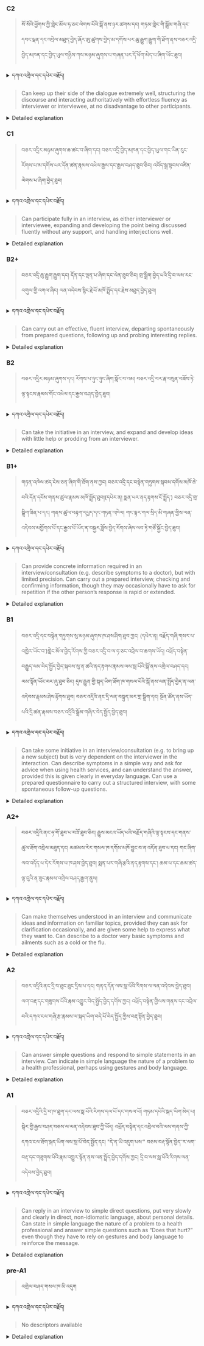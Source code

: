 ### C2
<!-- panels:start -->
<!-- div:left-panel -->

> སོ་སོའི་ཕྱོགས་ཀྱི་གླེང་མོལ་ཧ་ཅང་ལེགས་པོའི་སྒོ་ནས་ཉར་ཚགས་དང། གཏམ་གླེང་གི་སྒྲོམ་གཞི་དང་དབང་ལྡན་དང་འབྲེལ་མཐུད་བྱེད་ཞོར་ཨུ་ཚུགས་བྱེད་མ་དགོས་པར་ཆུ་རྒྱུག་རྒྱུག་གི་ཐོག་ནས་བཅར་འདྲི་བྱེད་མཁན་དང་བྱེད་ཡུལ་གཉིས་ཀས་མཉམ་ཞུགས་པ་གཞན་པར་དོ་ཕོག་མེད་པ་ཞིག་ཡོང་ཐུབ།



<details>
  <summary>དཀའ་འགྲེལ་དང་དཔེར་བརྗོད།</summary>

བདག་གིས་དེ་ལྷག་ཏུ་སྟབས་བདེའི་ཆ་ཤས་སུ་དབྱེ་རུ་བཅུག་པ་སྟེ།

1.སྐད་ཆ་དྭངས་ཤིང་གསལ་བ་སྟེ། འདིས་ཁྱོད་ཀྱིས་གོ་བདེ་ཤེས་སླ་བའི་ཐབས་ལ་བརྟེན་ནས་བཤད་ཆོག་པ་དང་འབྲི་ཆོག་པ་མཚོན་ ཁྱེད་ཀྱིས་དོན་སྙིང་ལྡན་པའི་ཚིག་བཀོལ་ནས་ཉན་མཁན་དང་ཀློག་པ་པོ་རྣམས་ལ་མཚོན་ན་རྙོག་འཛིང་ཆེན་པོ་མེད།
དཔེ་མཚོན་འདི་ལྟར། "དེ་རིང་གི་ནམ་མཁའ་ཧ་ཅང་སྔོ་"ཞེས་པ་ནི་སྟབས་བདེ་ཞིང་གསལ་བའི་ཚིག་གྲུབ་ཤིག་རེད།
</details>


<!-- div:right-panel -->

> Can keep up their side of the dialogue extremely well, structuring the discourse and interacting authoritatively with effortless fluency as interviewer or interviewee, at no disadvantage to other participants.



<details>

  <summary>Detailed explanation</summary>

It means that the written text is entirely devoid of spelling, punctuation, grammar, or any other mistakes that would compromise its correctness, clarity, or adherence to the established rules and conventions of the writing system.

</details>

<!-- panels:end -->




### C1
<!-- panels:start -->
<!-- div:left-panel -->

>  བཅར་འདྲིར་མཉམ་ཞུགས་ཆ་ཚང་བ་ཞིག་དང། བཅར་འདྲི་བྱེད་མཁན་དང་བྱེད་ཡུལ་གང་ཡིན་རུང་རོགས་པ་མ་དགོས་པར་དོན་ཚན་རྣམས་འཕེལ་རྒྱས་དང་རྒྱས་བཤད་ཐུབ་ཅིང། འབོད་སྒྲ་སྟངས་འཛིན་ལེགས་པ་ཞིག་བྱེད་ཐུབ།




<details>
  <summary>དཀའ་འགྲེལ་དང་དཔེར་བརྗོད།</summary>

བདག་གིས་དེ་ལྷག་ཏུ་སྟབས་བདེའི་ཆ་ཤས་སུ་དབྱེ་རུ་བཅུག་པ་སྟེ།

1.སྐད་ཆ་དྭངས་ཤིང་གསལ་བ་སྟེ། འདིས་ཁྱོད་ཀྱིས་གོ་བདེ་ཤེས་སླ་བའི་ཐབས་ལ་བརྟེན་ནས་བཤད་ཆོག་པ་དང་འབྲི་ཆོག་པ་མཚོན་ ཁྱེད་ཀྱིས་དོན་སྙིང་ལྡན་པའི་ཚིག་བཀོལ་ནས་ཉན་མཁན་དང་ཀློག་པ་པོ་རྣམས་ལ་མཚོན་ན་རྙོག་འཛིང་ཆེན་པོ་མེད།
དཔེ་མཚོན་འདི་ལྟར། "དེ་རིང་གི་ནམ་མཁའ་ཧ་ཅང་སྔོ་"ཞེས་པ་ནི་སྟབས་བདེ་ཞིང་གསལ་བའི་ཚིག་གྲུབ་ཤིག་རེད།
</details>

<!-- div:right-panel -->

>Can participate fully in an interview, as either interviewer or interviewee, expanding and developing the point being discussed fluently without any support, and handling interjections well.




<details>

  <summary>Detailed explanation</summary>

Let me break it down into simpler parts:

1. Clear and fluent language: This means that you can speak or write in a way that is easy to understand. You use words that make sense and are not too complicated for the listener or reader.
Example: "The sky is blue today" is a clear and simple sentence.

</details>

<!-- panels:end -->




### B2+
<!-- panels:start -->
<!-- div:left-panel -->

> བཅར་འདྲི་ཆུ་རྒྱུག་རྒྱུག་དང། དོན་དང་ལྡན་པ་ཞིག་དང་ལེན་ཐུབ་ཅིང། གྲ་སྒྲིག་བྱེད་པའི་དྲི་བ་ལས་རང་འགུལ་གྱི་འགལ་ཞིང། ལན་འདེབས་སྙིང་རྗེ་པོ་མཁོ་སྤྲོད་དང་རྗེས་མཐུད་བྱེད་ཐུབ།





<details>
  <summary>དཀའ་འགྲེལ་དང་དཔེར་བརྗོད།</summary>

བདག་གིས་དེ་ལྷག་ཏུ་སྟབས་བདེའི་ཆ་ཤས་སུ་དབྱེ་རུ་བཅུག་པ་སྟེ།

1.སྐད་ཆ་དྭངས་ཤིང་གསལ་བ་སྟེ། འདིས་ཁྱོད་ཀྱིས་གོ་བདེ་ཤེས་སླ་བའི་ཐབས་ལ་བརྟེན་ནས་བཤད་ཆོག་པ་དང་འབྲི་ཆོག་པ་མཚོན་ ཁྱེད་ཀྱིས་དོན་སྙིང་ལྡན་པའི་ཚིག་བཀོལ་ནས་ཉན་མཁན་དང་ཀློག་པ་པོ་རྣམས་ལ་མཚོན་ན་རྙོག་འཛིང་ཆེན་པོ་མེད།
དཔེ་མཚོན་འདི་ལྟར། "དེ་རིང་གི་ནམ་མཁའ་ཧ་ཅང་སྔོ་"ཞེས་པ་ནི་སྟབས་བདེ་ཞིང་གསལ་བའི་ཚིག་གྲུབ་ཤིག་རེད།
</details>


<!-- div:right-panel -->

> Can carry out an effective, fluent interview, departing spontaneously from prepared questions, following up and probing interesting replies.



<details>

  <summary>Detailed explanation</summary>

Let me break it down into simpler parts:

1. Clear and fluent language: This means that you can speak or write in a way that is easy to understand. You use words that make sense and are not too complicated for the listener or reader.
Example: "The sky is blue today" is a clear and simple sentence.

</details>

<!-- panels:end -->




### B2
<!-- panels:start -->
<!-- div:left-panel -->

> བཅར་འདྲིར་མཉམ་ཞུགས་དང།  རོགས་པ་ཉུང་ཉུང་ཞིག་སློང་བ་འམ། བཅར་འདྲི་བར་རྣ་བསུན་བཟོས་ཏེ་ལྟ་སྟངས་རྣམས་གོང་འཕེལ་དང་རྒྱས་བཤད་བྱེད་ཐུབ།



<details>
  <summary>དཀའ་འགྲེལ་དང་དཔེར་བརྗོད།</summary>

བདག་གིས་དེ་ལྷག་ཏུ་སྟབས་བདེའི་ཆ་ཤས་སུ་དབྱེ་རུ་བཅུག་པ་སྟེ།

1.སྐད་ཆ་དྭངས་ཤིང་གསལ་བ་སྟེ། འདིས་ཁྱོད་ཀྱིས་གོ་བདེ་ཤེས་སླ་བའི་ཐབས་ལ་བརྟེན་ནས་བཤད་ཆོག་པ་དང་འབྲི་ཆོག་པ་མཚོན་ ཁྱེད་ཀྱིས་དོན་སྙིང་ལྡན་པའི་ཚིག་བཀོལ་ནས་ཉན་མཁན་དང་ཀློག་པ་པོ་རྣམས་ལ་མཚོན་ན་རྙོག་འཛིང་ཆེན་པོ་མེད།
དཔེ་མཚོན་འདི་ལྟར། "དེ་རིང་གི་ནམ་མཁའ་ཧ་ཅང་སྔོ་"ཞེས་པ་ནི་སྟབས་བདེ་ཞིང་གསལ་བའི་ཚིག་གྲུབ་ཤིག་རེད།
</details>

<!-- div:right-panel -->

> Can take the initiative in an interview, and expand and develop ideas with little help or prodding from an interviewer.



<details>

  <summary>Detailed explanation</summary>

Let me break it down into simpler parts:

1. Clear and fluent language: This means that you can speak or write in a way that is easy to understand. You use words that make sense and are not too complicated for the listener or reader.
Example: "The sky is blue today" is a clear and simple sentence.

</details>

<!-- panels:end -->






### B1+
<!-- panels:start -->
<!-- div:left-panel -->

> གཏན་འཁེལ་ཚད་ངེས་ཅན་ཞིག་གི་ཐོག་ནས་ཀྱང། བཅར་འདྲི་དང་བསྟེན་གཏུགས་སྐབས་དགོས་མཁོ་ཆེ་བའི་དོན་དངོས་གནས་ཚུལ་རྣམས་མཁོ་སྤྲོད་ཐུབ།(དཔེར་ན། སྨན་པར་ནད་རྟགས་ངོ་སྤྲོད་)
བཅར་འདྲི་གྲ་སྒྲིག་ཟིན་པ་དང། གནས་ཚུལ་བརྟག་དཔྱད་དང་གཏན་འཁེལ། གང་ལྟར་གལ་སྲིད་མི་གཞན་གྱིས་ལན་འདེབས་མགྱོགས་པོ་དང་རྒྱས་པོ་ཡོད་ན་བསྐྱར་ཟློས་བྱེད་རོགས་ཞེས་ལབ་ཏེ་གཙོ་སྐྱོང་བྱེད་ཐུབ། 




<details>
  <summary>དཀའ་འགྲེལ་དང་དཔེར་བརྗོད།</summary>

བདག་གིས་དེ་ལྷག་ཏུ་སྟབས་བདེའི་ཆ་ཤས་སུ་དབྱེ་རུ་བཅུག་པ་སྟེ།

1.སྐད་ཆ་དྭངས་ཤིང་གསལ་བ་སྟེ། འདིས་ཁྱོད་ཀྱིས་གོ་བདེ་ཤེས་སླ་བའི་ཐབས་ལ་བརྟེན་ནས་བཤད་ཆོག་པ་དང་འབྲི་ཆོག་པ་མཚོན་ ཁྱེད་ཀྱིས་དོན་སྙིང་ལྡན་པའི་ཚིག་བཀོལ་ནས་ཉན་མཁན་དང་ཀློག་པ་པོ་རྣམས་ལ་མཚོན་ན་རྙོག་འཛིང་ཆེན་པོ་མེད།
དཔེ་མཚོན་འདི་ལྟར། "དེ་རིང་གི་ནམ་མཁའ་ཧ་ཅང་སྔོ་"ཞེས་པ་ནི་སྟབས་བདེ་ཞིང་གསལ་བའི་ཚིག་གྲུབ་ཤིག་རེད།
</details>

<!-- div:right-panel -->

> Can provide concrete information required in an interview/consultation (e.g. describe symptoms to a doctor), but with limited precision.
Can carry out a prepared interview, checking and confirming information, though they may occasionally have to ask for repetition if the other person’s response is rapid or extended.




<details>

  <summary>Detailed explanation</summary>

Let me break it down into simpler parts:

1. Clear and fluent language: This means that you can speak or write in a way that is easy to understand. You use words that make sense and are not too complicated for the listener or reader.
Example: "The sky is blue today" is a clear and simple sentence.

</details>

<!-- panels:end -->



### B1
<!-- panels:start -->
<!-- div:left-panel -->

> བཅར་འདྲི་དང་བསྟེན་གཏུགས་སུ་མཉམ་ཞུགས་ཁ་ཤས་ཤིག་ཐུབ་ཀྱང། (དཔེར་ན། བརྗོད་གཞི་གསར་པ་འཁྱེར་ཡོང་བ་)གླེང་མོལ་བྱེད་རོགས་ཀྱི་བཅར་འདྲི་བ་ལ་ཧ་ཅང་འབྲེལ་བ་ཆགས་ཡོད།
འཕྲོད་བསྟེན་བརྒྱུད་ལམ་བེད་སྤྱོད་བྱེད་སྐབས་སུ་ན་ཚའི་ནད་རྟགས་རྣམས་ལས་སླ་པོའི་སྒོ་ནས་འགྲེལ་བཤད་དང། ལམ་སྟོན་ཡོང་བར་ཞུ་ཐུབ་ཅིང། དུས་རྒྱུན་གྱི་སྐད་ཡིག་ཐོག་ཁ་གསལ་པོའི་སྒོ་ནས་ལན་སྤྲོད་བྱེད་ན་ལན་འདེབས་རྣམས་ཤེས་རྟོགས་ཐུབ།
བཅར་འདྲིའི་ནང་དྲི་ལན་བསྟུད་མར་གྲ་སྒྲིག་དང། སྔོན་ཚོད་ནས་ཡོད་པའི་དྲི་ཚན་རྣམས་བཅར་འདྲིའི་སྒྲོམ་གཞིར་བེད་སྤྱོད་བྱེད་ཐུབ།   




<details>
  <summary>དཀའ་འགྲེལ་དང་དཔེར་བརྗོད།</summary>

བདག་གིས་དེ་ལྷག་ཏུ་སྟབས་བདེའི་ཆ་ཤས་སུ་དབྱེ་རུ་བཅུག་པ་སྟེ།

1.སྐད་ཆ་དྭངས་ཤིང་གསལ་བ་སྟེ། འདིས་ཁྱོད་ཀྱིས་གོ་བདེ་ཤེས་སླ་བའི་ཐབས་ལ་བརྟེན་ནས་བཤད་ཆོག་པ་དང་འབྲི་ཆོག་པ་མཚོན་ ཁྱེད་ཀྱིས་དོན་སྙིང་ལྡན་པའི་ཚིག་བཀོལ་ནས་ཉན་མཁན་དང་ཀློག་པ་པོ་རྣམས་ལ་མཚོན་ན་རྙོག་འཛིང་ཆེན་པོ་མེད།
དཔེ་མཚོན་འདི་ལྟར། "དེ་རིང་གི་ནམ་མཁའ་ཧ་ཅང་སྔོ་"ཞེས་པ་ནི་སྟབས་བདེ་ཞིང་གསལ་བའི་ཚིག་གྲུབ་ཤིག་རེད།
</details>

<!-- div:right-panel -->

> Can take some initiative in an interview/consultation (e.g. to bring up a new subject) but is very dependent on the interviewer in the interaction.
Can describe symptoms in a simple way and ask for advice when using health services, and can understand the answer, provided this is given clearly in everyday language.
Can use a prepared questionnaire to carry out a structured interview, with some spontaneous follow-up questions.






<details>

  <summary>Detailed explanation</summary>

Let me break it down into simpler parts:

1. Clear and fluent language: This means that you can speak or write in a way that is easy to understand. You use words that make sense and are not too complicated for the listener or reader.
Example: "The sky is blue today" is a clear and simple sentence.

</details>

<!-- panels:end -->



### A2+
<!-- panels:start -->
<!-- div:left-panel -->

> བཅར་འདྲིའི་ནང་ཧ་གོ་ཐུབ་པ་བཟོ་ཐུབ་ཅིང། རྒྱུས་མངའ་ཡོད་པའི་བརྗོད་གཞིའི་ལྟ་སྟངས་དང་གནས་ཚུལ་ཐོག་འབྲེལ་མཐུད་དང།  མཚམས་རེར་གསལ་ཁ་དགོས་མཁོ་བྱུང་བ་ན་འདོན་ཐུབ་པ་དང། གང་ཞིག་ལབ་འདོད་པ་དེར་རོགས་པ་ཁ་ཤས་བྱེད་ཐུབ།
སྨན་པར་གཞི་རྩའི་ནད་རྟགས་དང་། ཆམ་པ་དང་ཆམ་ཚད་ལྟ་བུའི་ན་ཟུང་རྣམས་འགྲེལ་བཤད་རྒྱག་ནུས།
  


<details>
  <summary>དཀའ་འགྲེལ་དང་དཔེར་བརྗོད།</summary>

བདག་གིས་དེ་ལྷག་ཏུ་སྟབས་བདེའི་ཆ་ཤས་སུ་དབྱེ་རུ་བཅུག་པ་སྟེ།

1.སྐད་ཆ་དྭངས་ཤིང་གསལ་བ་སྟེ། འདིས་ཁྱོད་ཀྱིས་གོ་བདེ་ཤེས་སླ་བའི་ཐབས་ལ་བརྟེན་ནས་བཤད་ཆོག་པ་དང་འབྲི་ཆོག་པ་མཚོན་ ཁྱེད་ཀྱིས་དོན་སྙིང་ལྡན་པའི་ཚིག་བཀོལ་ནས་ཉན་མཁན་དང་ཀློག་པ་པོ་རྣམས་ལ་མཚོན་ན་རྙོག་འཛིང་ཆེན་པོ་མེད།
དཔེ་མཚོན་འདི་ལྟར། "དེ་རིང་གི་ནམ་མཁའ་ཧ་ཅང་སྔོ་"ཞེས་པ་ནི་སྟབས་བདེ་ཞིང་གསལ་བའི་ཚིག་གྲུབ་ཤིག་རེད།
</details>

<!-- div:right-panel -->

> Can make themselves understood in an interview and communicate ideas and information on familiar topics, provided they can ask for clarification occasionally, and are given some help to express what they want to.
Can describe to a doctor very basic symptoms and ailments such as a cold or the flu.





<details>

  <summary>Detailed explanation</summary>

Let me break it down into simpler parts:

1. Clear and fluent language: This means that you can speak or write in a way that is easy to understand. You use words that make sense and are not too complicated for the listener or reader.
Example: "The sky is blue today" is a clear and simple sentence.

</details>

<!-- panels:end -->



### A2
<!-- panels:start -->
<!-- div:left-panel -->

> བཅར་འདྲིའི་ནང་དྲི་བ་ཐུང་ཐུང་དྲིས་པ་དང། གནད་དོན་ལས་སླ་པོའི་རིགས་ལ་ལན་འདེབས་བྱེད་ཐུབ།
ལག་བརྡ་དང་གཟུགས་པོའི་རྣམ་འགྱུར་བེད་སྤྱོད་བྱེད་དགོས་ཀྱང། འཕྲོད་བསྟེན་གྱིལས་གནས་དང་འབྲེལ་བའི་དཀའ་ངལ་གཞི་རྩ་རྣམས་ལ་སྐད་ཡིག་བདེ་པོ་བེད་སྤྱོད་ཀྱིས་བརྡ་སྟོན་བྱེད་ཐུབ།

  


<details>
  <summary>དཀའ་འགྲེལ་དང་དཔེར་བརྗོད།</summary>

བདག་གིས་དེ་ལྷག་ཏུ་སྟབས་བདེའི་ཆ་ཤས་སུ་དབྱེ་རུ་བཅུག་པ་སྟེ།

1.སྐད་ཆ་དྭངས་ཤིང་གསལ་བ་སྟེ། འདིས་ཁྱོད་ཀྱིས་གོ་བདེ་ཤེས་སླ་བའི་ཐབས་ལ་བརྟེན་ནས་བཤད་ཆོག་པ་དང་འབྲི་ཆོག་པ་མཚོན་ ཁྱེད་ཀྱིས་དོན་སྙིང་ལྡན་པའི་ཚིག་བཀོལ་ནས་ཉན་མཁན་དང་ཀློག་པ་པོ་རྣམས་ལ་མཚོན་ན་རྙོག་འཛིང་ཆེན་པོ་མེད།
དཔེ་མཚོན་འདི་ལྟར། "དེ་རིང་གི་ནམ་མཁའ་ཧ་ཅང་སྔོ་"ཞེས་པ་ནི་སྟབས་བདེ་ཞིང་གསལ་བའི་ཚིག་གྲུབ་ཤིག་རེད།
</details>

<!-- div:right-panel -->

> Can answer simple questions and respond to simple statements in an interview.
Can indicate in simple language the nature of a problem to a health professional, perhaps using gestures and body language.



<details>

  <summary>Detailed explanation</summary>

Let me break it down into simpler parts:

1. Clear and fluent language: This means that you can speak or write in a way that is easy to understand. You use words that make sense and are not too complicated for the listener or reader.
Example: "The sky is blue today" is a clear and simple sentence.

</details>

<!-- panels:end -->




### A1
<!-- panels:start -->
<!-- div:left-panel -->

>བཅར་འདྲིའི་དྲི་བ་ཁ་ཐུག་དང་ལས་སླ་པོའི་རིགས་དལ་པོ་དང་གསལ་པོ། གཏམ་དཔེའི་སྐད་ཡིག་མེད་པ། སྒེར་གྱི་རྒྱས་བཤད་བཅས་ལ་ལན་འདེབས་ཐུབ་ཀྱི་ཡོད།
འཕྲོད་བསྟེན་དང་འབྲེལ་བའི་ལས་གནས་ཀྱི་དཀའ་ངལ་ཐོག་སྐད་ཡིག་ལས་སླ་པོ་བེད་སྤྱོད་དང། "དེ་ན་ཡི་འདུག་པས་" བཅས་བརྡ་སྟོན་བྱེད་་ར་ལག་བརྡ་དང་གཟུགས་པོའི་རྣམ་འགྱུར་སྟོན་ནས་ལན་སྤྲོད་བྱེད་དགོས་ཀྱང། དྲི་བ་ལས་སླ་པོའི་རིགས་ལན་འདེབས་བྱེད་ཐུབ།

 
<details>
  <summary>དཀའ་འགྲེལ་དང་དཔེར་བརྗོད།</summary>

བདག་གིས་དེ་ལྷག་ཏུ་སྟབས་བདེའི་ཆ་ཤས་སུ་དབྱེ་རུ་བཅུག་པ་སྟེ།

1.སྐད་ཆ་དྭངས་ཤིང་གསལ་བ་སྟེ། འདིས་ཁྱོད་ཀྱིས་གོ་བདེ་ཤེས་སླ་བའི་ཐབས་ལ་བརྟེན་ནས་བཤད་ཆོག་པ་དང་འབྲི་ཆོག་པ་མཚོན་ ཁྱེད་ཀྱིས་དོན་སྙིང་ལྡན་པའི་ཚིག་བཀོལ་ནས་ཉན་མཁན་དང་ཀློག་པ་པོ་རྣམས་ལ་མཚོན་ན་རྙོག་འཛིང་ཆེན་པོ་མེད།
དཔེ་མཚོན་འདི་ལྟར། "དེ་རིང་གི་ནམ་མཁའ་ཧ་ཅང་སྔོ་"ཞེས་པ་ནི་སྟབས་བདེ་ཞིང་གསལ་བའི་ཚིག་གྲུབ་ཤིག་རེད།
</details>

<!-- div:right-panel -->

> Can reply in an interview to simple direct questions, put very slowly and clearly in direct, non-idiomatic language, about personal details.
Can state in simple language the nature of a problem to a health professional and answer simple questions such as “Does that hurt?” even though they have to rely on gestures and body language to reinforce the message.


<details>

  <summary>Detailed explanation</summary>

Let me break it down into simpler parts:

1. Can communicate very basic information about personal details in a simple way.

</details>

<!-- panels:end -->




### pre-A1
<!-- panels:start -->
<!-- div:left-panel -->

> འགྲེལ་བཤད་གསལ་ཁ་མི་འདུག

<details>
  <summary>དཀའ་འགྲེལ་དང་དཔེར་བརྗོད།</summary>

བདག་གིས་དེ་ལྷག་ཏུ་སྟབས་བདེའི་ཆ་ཤས་སུ་དབྱེ་རུ་བཅུག་པ་སྟེ།

1.སྐད་ཆ་དྭངས་ཤིང་གསལ་བ་སྟེ། འདིས་ཁྱོད་ཀྱིས་གོ་བདེ་ཤེས་སླ་བའི་ཐབས་ལ་བརྟེན་ནས་བཤད་ཆོག་པ་དང་འབྲི་ཆོག་པ་མཚོན་ ཁྱེད་ཀྱིས་དོན་སྙིང་ལྡན་པའི་ཚིག་བཀོལ་ནས་ཉན་མཁན་དང་ཀློག་པ་པོ་རྣམས་ལ་མཚོན་ན་རྙོག་འཛིང་ཆེན་པོ་མེད།
དཔེ་མཚོན་འདི་ལྟར། "དེ་རིང་གི་ནམ་མཁའ་ཧ་ཅང་སྔོ་"ཞེས་པ་ནི་སྟབས་བདེ་ཞིང་གསལ་བའི་ཚིག་གྲུབ་ཤིག་རེད།
</details>

<!-- div:right-panel -->

> No descriptors available

<details>

  <summary>Detailed explanation</summary>

Let me break it down into simpler parts:

1. Can communicate very basic information about personal details in a simple way.

</details>

<!-- panels:end -->

